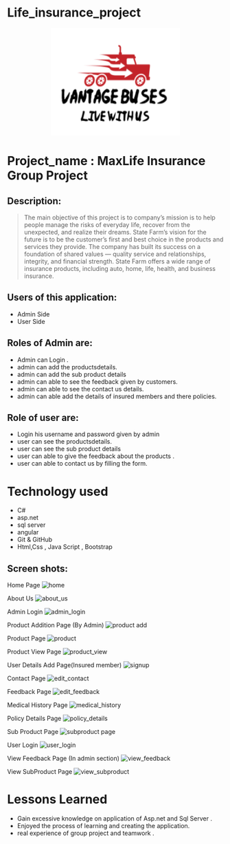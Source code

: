 # Life_insurance_project

<p align="center">
  <img width="300" height="250" src="https://github.com/sudhir2408/shrill-pin-2391/blob/main/project_logo/project_logo%20.png">
</p>

# Project_name : MaxLife Insurance Group Project
## Description:

> The main objective of this project is to company’s mission is to help people manage the risks of everyday life, recover from the unexpected, and realize their dreams. State Farm’s vision for the future is to be the customer’s first and best choice in the products and services they provide. The company has built its success on a foundation of shared values — quality service and relationships, integrity, and financial strength. State Farm offers a wide range of insurance products, including auto, home, life, health, and business insurance.
>
## Users of this application:
- Admin Side
- User Side

## Roles of Admin are:
- Admin can Login .
- admin can add the productsdetails.
- admin can add the sub product details
- admin can able to see the feedback given by customers.
- admin can able to see the contact us details.
- admin can able add the details of insured members and there policies.


## Role of user are:
- Login his username and password given by admin
- user can see the productsdetails.
- user can see the sub product details
- user can able to give the feedback about the products .
- user can able to contact us by filling the form.

# Technology used 
- C#
- asp.net
- sql server
- angular
- Git & GitHub
- Html,Css , Java Script , Bootstrap

## Screen shots:

Home Page
![home](https://github.com/himanshu80580/Life_insurance_project/assets/139478787/4474e3be-41fb-4a4a-a2e3-6262e8449944)

About Us
![about_us](https://github.com/himanshu80580/Life_insurance_project/assets/139478787/4315e341-e578-4209-a24c-5b2dedc083b9)

Admin Login
![admin_login](https://github.com/himanshu80580/Life_insurance_project/assets/139478787/9e880ac4-4d92-475f-b55e-f3b75dff77bb)

Product Addition Page (By Admin)
![product add](https://github.com/himanshu80580/Life_insurance_project/assets/139478787/646be2b3-4106-4f7f-9207-d6aa0887dc8f)

Product Page
![product](https://github.com/himanshu80580/Life_insurance_project/assets/139478787/6208deaa-6508-4912-8d41-543dd353996a)

Product View Page 
![product_view](https://github.com/himanshu80580/Life_insurance_project/assets/139478787/4c52f67b-a2d2-4cab-9b8c-7be62efdb4f1)

User Details Add Page(Insured member)
![signup](https://github.com/himanshu80580/Life_insurance_project/assets/139478787/67a90d96-a3c5-41aa-9f27-41aaef22b09a)

Contact Page
![edit_contact](https://github.com/himanshu80580/Life_insurance_project/assets/139478787/4eb4582c-1972-4823-9725-1ec00839d5ce)

Feedback Page
![edit_feedback](https://github.com/himanshu80580/Life_insurance_project/assets/139478787/aa8589c8-d9d2-4f31-b2ec-796426626d34)

Medical History Page
![medical_history](https://github.com/himanshu80580/Life_insurance_project/assets/139478787/79cf6714-dc96-41e3-8732-4519b57e990a)

Policy Details Page
![policy_details](https://github.com/himanshu80580/Life_insurance_project/assets/139478787/76591bf0-6784-4a4f-926c-51a22a020d4b)

Sub Product Page 
![subproduct page](https://github.com/himanshu80580/Life_insurance_project/assets/139478787/b540a17d-5188-483e-bfb8-1be244d8d063)

User Login
![user_login](https://github.com/himanshu80580/Life_insurance_project/assets/139478787/9c8a99e9-09fd-4249-9bb1-5d0b4b468bce)

View Feedback Page (In admin section)
![view_feedback](https://github.com/himanshu80580/Life_insurance_project/assets/139478787/4c083cc6-de7c-46d1-93ff-a79b2950c985)

View SubProduct Page
![view_subproduct](https://github.com/himanshu80580/Life_insurance_project/assets/139478787/b58d0f16-37b0-43c5-b9bd-9c4231002586)




# Lessons Learned

- Gain excessive knowledge on application of Asp.net and Sql Server .
- Enjoyed the process of learning and creating the application.
- real experience of group project and teamwork .


